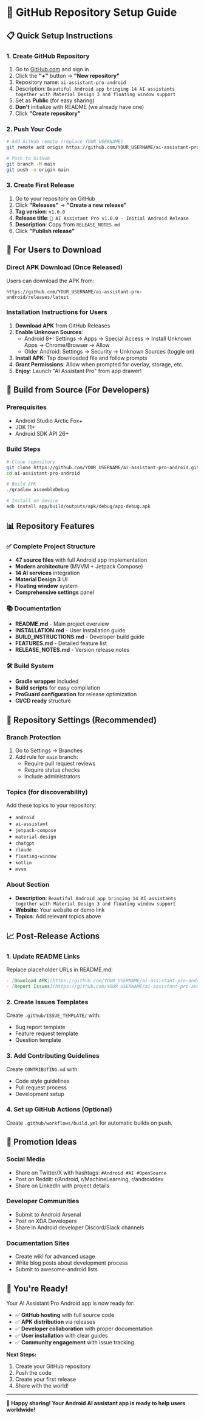 # 🚀 GitHub Repository Setup Guide

## 📋 Quick Setup Instructions

### 1. Create GitHub Repository
1. Go to [GitHub.com](https://github.com) and sign in
2. Click the **"+"** button → **"New repository"**
3. Repository name: `ai-assistant-pro-android`
4. Description: `Beautiful Android app bringing 14 AI assistants together with Material Design 3 and floating window support`
5. Set as **Public** (for easy sharing)
6. **Don't** initialize with README (we already have one)
7. Click **"Create repository"**

### 2. Push Your Code
```bash
# Add GitHub remote (replace YOUR_USERNAME)
git remote add origin https://github.com/YOUR_USERNAME/ai-assistant-pro-android.git

# Push to GitHub
git branch -M main
git push -u origin main
```

### 3. Create First Release
1. Go to your repository on GitHub
2. Click **"Releases"** → **"Create a new release"**
3. **Tag version**: `v1.0.0`
4. **Release title**: `🎉 AI Assistant Pro v1.0.0 - Initial Android Release`
5. **Description**: Copy from `RELEASE_NOTES.md`
6. Click **"Publish release"**

## 📱 For Users to Download

### Direct APK Download (Once Released)
Users can download the APK from:
```
https://github.com/YOUR_USERNAME/ai-assistant-pro-android/releases/latest
```

### Installation Instructions for Users
1. **Download APK** from GitHub Releases
2. **Enable Unknown Sources**:
   - Android 8+: Settings → Apps → Special Access → Install Unknown Apps → Chrome/Browser → Allow
   - Older Android: Settings → Security → Unknown Sources (toggle on)
3. **Install APK**: Tap downloaded file and follow prompts
4. **Grant Permissions**: Allow when prompted for overlay, storage, etc.
5. **Enjoy**: Launch "AI Assistant Pro" from app drawer!

## 🔧 Build from Source (For Developers)

### Prerequisites
- Android Studio Arctic Fox+
- JDK 11+
- Android SDK API 26+

### Build Steps
```bash
# Clone repository
git clone https://github.com/YOUR_USERNAME/ai-assistant-pro-android.git
cd ai-assistant-pro-android

# Build APK
./gradlew assembleDebug

# Install on device
adb install app/build/outputs/apk/debug/app-debug.apk
```

## 📊 Repository Features

### ✅ Complete Project Structure
- **47 source files** with full Android app implementation
- **Modern architecture** (MVVM + Jetpack Compose)
- **14 AI services** integration
- **Material Design 3** UI
- **Floating window** system
- **Comprehensive settings** panel

### 📚 Documentation
- **README.md** - Main project overview
- **INSTALLATION.md** - User installation guide
- **BUILD_INSTRUCTIONS.md** - Developer build guide
- **FEATURES.md** - Detailed feature list
- **RELEASE_NOTES.md** - Version release notes

### 🛠️ Build System
- **Gradle wrapper** included
- **Build scripts** for easy compilation
- **ProGuard configuration** for release optimization
- **CI/CD ready** structure

## 🎯 Repository Settings (Recommended)

### Branch Protection
1. Go to Settings → Branches
2. Add rule for `main` branch:
   - Require pull request reviews
   - Require status checks
   - Include administrators

### Topics (for discoverability)
Add these topics to your repository:
- `android`
- `ai-assistant`
- `jetpack-compose`
- `material-design`
- `chatgpt`
- `claude`
- `floating-window`
- `kotlin`
- `mvvm`

### About Section
- **Description**: `Beautiful Android app bringing 14 AI assistants together with Material Design 3 and floating window support`
- **Website**: Your website or demo link
- **Topics**: Add relevant topics above

## 📈 Post-Release Actions

### 1. Update README Links
Replace placeholder URLs in README.md:
```markdown
- [Download APK](https://github.com/YOUR_USERNAME/ai-assistant-pro-android/releases)
- [Report Issues](https://github.com/YOUR_USERNAME/ai-assistant-pro-android/issues)
```

### 2. Create Issues Templates
Create `.github/ISSUE_TEMPLATE/` with:
- Bug report template
- Feature request template
- Question template

### 3. Add Contributing Guidelines
Create `CONTRIBUTING.md` with:
- Code style guidelines
- Pull request process
- Development setup

### 4. Set up GitHub Actions (Optional)
Create `.github/workflows/build.yml` for automatic builds on push.

## 🌟 Promotion Ideas

### Social Media
- Share on Twitter/X with hashtags: `#Android #AI #OpenSource`
- Post on Reddit: r/Android, r/MachineLearning, r/androiddev
- Share on LinkedIn with project details

### Developer Communities
- Submit to Android Arsenal
- Post on XDA Developers
- Share in Android developer Discord/Slack channels

### Documentation Sites
- Create wiki for advanced usage
- Write blog posts about development process
- Submit to awesome-android lists

## 🎉 You're Ready!

Your AI Assistant Pro Android app is now ready for:
- ✅ **GitHub hosting** with full source code
- ✅ **APK distribution** via releases
- ✅ **Developer collaboration** with proper documentation
- ✅ **User installation** with clear guides
- ✅ **Community engagement** with issue tracking

**Next Steps:**
1. Create your GitHub repository
2. Push the code
3. Create your first release
4. Share with the world!

---

**🚀 Happy sharing! Your Android AI assistant app is ready to help users worldwide!**